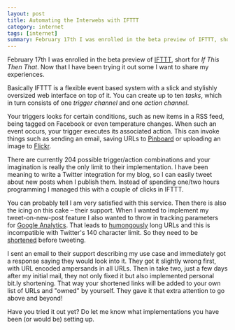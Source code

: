 ```yaml
---
layout: post
title: Automating the Interwebs with IFTTT
category: internet
tags: [internet]
summary: February 17th I was enrolled in the beta preview of IFTTT, short for *If This Then That*. Now that I have been trying it out some I want to share my experiences.
---
```

February 17th I was enrolled in the beta preview of [IFTTT](http://ifttt.com/), short for *If This Then That*. Now that I have been trying it out some I want to share my experiences.

Basically IFTTT is a flexible event based system with a slick and stylishly oversized web interface on top of it. You can create up to ten *tasks*, which in turn consists of one *trigger channel* and one *action channel*.

Your triggers looks for certain conditions, such as new items in a RSS feed, being tagged on Facebook or even temperature changes. When such an event occurs, your trigger executes its associated action. This can invoke things such as sending an email, saving URLs to [Pinboard](http://pinboard.in/) or uploading an image to [Flickr](http://www.flickr.com/).

There are currently 204 possible trigger/action combinations and your imagination is really the only limit to their implementation. I have been meaning to write a Twitter integration for my blog, so I can easily tweet about new posts when I publish them. Instead of spending one/two hours programming I managed this with a couple of clicks in IFTTT.

You can probably tell I am very satisfied with this service. Then there is also the icing on this cake – their support. When I wanted to implement my tweet-on-new-post feature I also wanted to throw in tracking parameters for [Google Analytics](http://www.google.com/analytics/). That leads to [humongously](http://www.worldwidewords.org/weirdwords/ww-hum2.htm) long URLs and this is incompatible with Twitter's 140 character limit. So they need to be [shortened](http://en.wikipedia.org/wiki/URL_shortening) before tweeting.

I sent an email to their support describing my use case and immediately got a response saying they would look into it. They got it slightly wrong first, with URL encoded ampersands in all URLs. Then in take two, just a few days after my initial mail, they not only fixed it but also implemented personal bit.ly shortening. That way your shortened links will be added to your own list of URLs and "owned" by yourself. They gave it that extra attention to go above and beyond!

Have you tried it out yet? Do let me know what implementations you have been (or would be) setting up.
